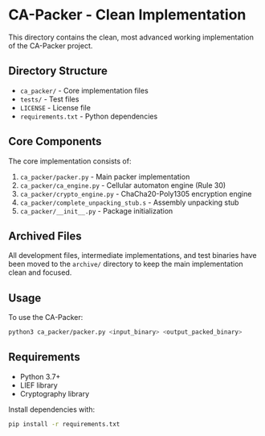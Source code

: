 # CA-Packer - Clean Implementation

This directory contains the clean, most advanced working implementation of the CA-Packer project.

## Directory Structure

- `ca_packer/` - Core implementation files
- `tests/` - Test files
- `LICENSE` - License file
- `requirements.txt` - Python dependencies

## Core Components

The core implementation consists of:

1. `ca_packer/packer.py` - Main packer implementation
2. `ca_packer/ca_engine.py` - Cellular automaton engine (Rule 30)
3. `ca_packer/crypto_engine.py` - ChaCha20-Poly1305 encryption engine
4. `ca_packer/complete_unpacking_stub.s` - Assembly unpacking stub
5. `ca_packer/__init__.py` - Package initialization

## Archived Files

All development files, intermediate implementations, and test binaries have been moved to the `archive/` directory to keep the main implementation clean and focused.

## Usage

To use the CA-Packer:

```bash
python3 ca_packer/packer.py <input_binary> <output_packed_binary>
```

## Requirements

- Python 3.7+
- LIEF library
- Cryptography library

Install dependencies with:
```bash
pip install -r requirements.txt
```